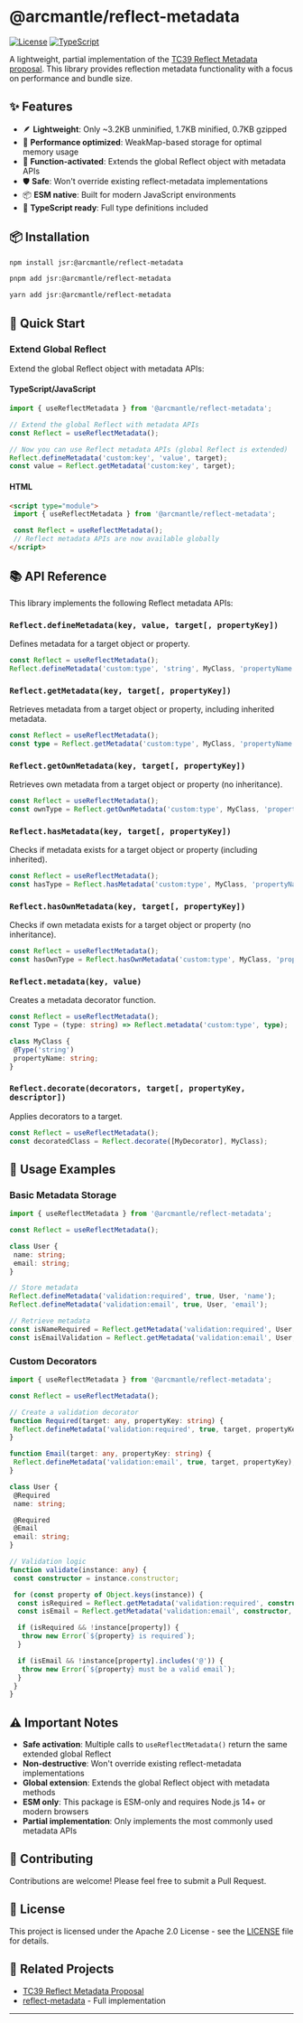 # @arcmantle/reflect-metadata

[![License](https://img.shields.io/badge/license-Apache--2.0-blue.svg)](LICENSE)
[![TypeScript](https://img.shields.io/badge/TypeScript-5.0%2B-blue.svg)](https://www.typescriptlang.org/)

A lightweight, partial implementation of the [TC39 Reflect Metadata proposal](https://github.com/tc39/proposal-reflect-metadata). This library provides reflection metadata functionality with a focus on performance and bundle size.

## ✨ Features

- 🪶 **Lightweight**: Only ~3.2KB unminified, 1.7KB minified, 0.7KB gzipped
- 🚀 **Performance optimized**: WeakMap-based storage for optimal memory usage
- 🔧 **Function-activated**: Extends the global Reflect object with metadata APIs
- 🛡️ **Safe**: Won't override existing reflect-metadata implementations
- 📦 **ESM native**: Built for modern JavaScript environments
- 🎯 **TypeScript ready**: Full type definitions included

## 📦 Installation

```bash
npm install jsr:@arcmantle/reflect-metadata
```

```bash
pnpm add jsr:@arcmantle/reflect-metadata
```

```bash
yarn add jsr:@arcmantle/reflect-metadata
```

## 🚀 Quick Start

### Extend Global Reflect

Extend the global Reflect object with metadata APIs:

#### TypeScript/JavaScript

```typescript
import { useReflectMetadata } from '@arcmantle/reflect-metadata';

// Extend the global Reflect with metadata APIs
const Reflect = useReflectMetadata();

// Now you can use Reflect metadata APIs (global Reflect is extended)
Reflect.defineMetadata('custom:key', 'value', target);
const value = Reflect.getMetadata('custom:key', target);
```

#### HTML

```html
<script type="module">
 import { useReflectMetadata } from '@arcmantle/reflect-metadata';

 const Reflect = useReflectMetadata();
 // Reflect metadata APIs are now available globally
</script>
```

## 📚 API Reference

This library implements the following Reflect metadata APIs:

### `Reflect.defineMetadata(key, value, target[, propertyKey])`

Defines metadata for a target object or property.

```typescript
const Reflect = useReflectMetadata();
Reflect.defineMetadata('custom:type', 'string', MyClass, 'propertyName');
```

### `Reflect.getMetadata(key, target[, propertyKey])`

Retrieves metadata from a target object or property, including inherited metadata.

```typescript
const Reflect = useReflectMetadata();
const type = Reflect.getMetadata('custom:type', MyClass, 'propertyName');
```

### `Reflect.getOwnMetadata(key, target[, propertyKey])`

Retrieves own metadata from a target object or property (no inheritance).

```typescript
const Reflect = useReflectMetadata();
const ownType = Reflect.getOwnMetadata('custom:type', MyClass, 'propertyName');
```

### `Reflect.hasMetadata(key, target[, propertyKey])`

Checks if metadata exists for a target object or property (including inherited).

```typescript
const Reflect = useReflectMetadata();
const hasType = Reflect.hasMetadata('custom:type', MyClass, 'propertyName');
```

### `Reflect.hasOwnMetadata(key, target[, propertyKey])`

Checks if own metadata exists for a target object or property (no inheritance).

```typescript
const Reflect = useReflectMetadata();
const hasOwnType = Reflect.hasOwnMetadata('custom:type', MyClass, 'propertyName');
```

### `Reflect.metadata(key, value)`

Creates a metadata decorator function.

```typescript
const Reflect = useReflectMetadata();
const Type = (type: string) => Reflect.metadata('custom:type', type);

class MyClass {
 @Type('string')
 propertyName: string;
}
```

### `Reflect.decorate(decorators, target[, propertyKey, descriptor])`

Applies decorators to a target.

```typescript
const Reflect = useReflectMetadata();
const decoratedClass = Reflect.decorate([MyDecorator], MyClass);
```

## 🔧 Usage Examples

### Basic Metadata Storage

```typescript
import { useReflectMetadata } from '@arcmantle/reflect-metadata';

const Reflect = useReflectMetadata();

class User {
 name: string;
 email: string;
}

// Store metadata
Reflect.defineMetadata('validation:required', true, User, 'name');
Reflect.defineMetadata('validation:email', true, User, 'email');

// Retrieve metadata
const isNameRequired = Reflect.getMetadata('validation:required', User, 'name');
const isEmailValidation = Reflect.getMetadata('validation:email', User, 'email');
```

### Custom Decorators

```typescript
import { useReflectMetadata } from '@arcmantle/reflect-metadata';

const Reflect = useReflectMetadata();

// Create a validation decorator
function Required(target: any, propertyKey: string) {
 Reflect.defineMetadata('validation:required', true, target, propertyKey);
}

function Email(target: any, propertyKey: string) {
 Reflect.defineMetadata('validation:email', true, target, propertyKey);
}

class User {
 @Required
 name: string;

 @Required
 @Email
 email: string;
}

// Validation logic
function validate(instance: any) {
 const constructor = instance.constructor;

 for (const property of Object.keys(instance)) {
  const isRequired = Reflect.getMetadata('validation:required', constructor, property);
  const isEmail = Reflect.getMetadata('validation:email', constructor, property);

  if (isRequired && !instance[property]) {
   throw new Error(`${property} is required`);
  }

  if (isEmail && !instance[property].includes('@')) {
   throw new Error(`${property} must be a valid email`);
  }
 }
}
```

## ⚠️ Important Notes

- **Safe activation**: Multiple calls to `useReflectMetadata()` return the same extended global Reflect
- **Non-destructive**: Won't override existing reflect-metadata implementations
- **Global extension**: Extends the global Reflect object with metadata methods
- **ESM only**: This package is ESM-only and requires Node.js 14+ or modern browsers
- **Partial implementation**: Only implements the most commonly used metadata APIs

## 🤝 Contributing

Contributions are welcome! Please feel free to submit a Pull Request.

## 📄 License

This project is licensed under the Apache 2.0 License - see the [LICENSE](LICENSE) file for details.

## 🔗 Related Projects

- [TC39 Reflect Metadata Proposal](https://github.com/tc39/proposal-reflect-metadata)
- [reflect-metadata](https://github.com/rbuckton/reflect-metadata) - Full implementation

---
